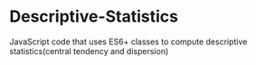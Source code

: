 # Descriptive-Statistics
JavaScript code that uses ES6+ classes to compute descriptive statistics(central tendency and dispersion)
